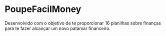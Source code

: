 # PoupeFacilMoney
 Desenvolvido com o objetivo de te proporcionar 16 planilhas sobre finanças para te fazer alcançar um novo patamar financeiro. 
